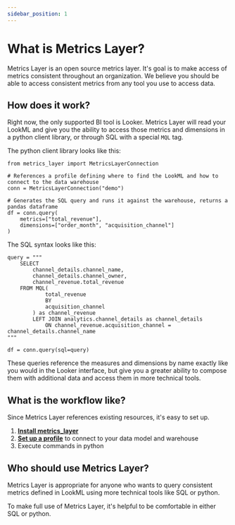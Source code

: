 ```yaml
---
sidebar_position: 1
---
```


# What is Metrics Layer?

Metrics Layer is an open source metrics layer. It's goal is to make access of metrics consistent throughout an organization. We believe you should be able to access consistent metrics from any tool you use to access data.

## How does it work?

Right now, the only supported BI tool is Looker. Metrics Layer will read your LookML and give you the ability to access those metrics and dimensions in a python client library, or through SQL with a special `MQL` tag.

The python client library looks like this:


```
from metrics_layer import MetricsLayerConnection

# References a profile defining where to find the LookML and how to connect to the data warehouse
conn = MetricsLayerConnection("demo")

# Generates the SQL query and runs it against the warehouse, returns a pandas dataframe
df = conn.query(
    metrics=["total_revenue"],
    dimensions=["order_month", "acquisition_channel"]
)
```


The SQL syntax looks like this:

```
query = """
    SELECT
        channel_details.channel_name,
        channel_details.channel_owner,
        channel_revenue.total_revenue
    FROM MQL(
            total_revenue
            BY
            acquisition_channel
        ) as channel_revenue
        LEFT JOIN analytics.channel_details as channel_details
            ON channel_revenue.acquisition_channel = channel_details.channel_name
"""

df = conn.query(sql=query)
```


These queries reference the measures and dimensions by name exactly like you would in the Looker interface, but give you a greater ability to compose them with additional data and access them in more technical tools.

## What is the workflow like?

Since Metrics Layer references existing resources, it's easy to set up.

1. **[Install metrics_layer](./getting_started.md#installation)**
2. **[Set up a profile](./getting_started.md#profile-set-up)** to connect to your data model and warehouse
3. Execute commands in python


## Who should use Metrics Layer?

Metrics Layer is appropriate for anyone who wants to query consistent metrics defined in LookML using more technical tools like SQL or python.

To make full use of Metrics Layer, it's helpful to be comfortable in either SQL or python.
